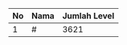 | No | Nama            | Jumlah Level |
|----|-----------------|--------------|
| 1  | #    |    3621        |
